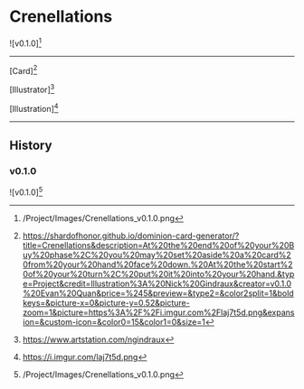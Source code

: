 # Crenellations

![v0.1.0][^v0.1.0]

---

[Card][^Card]

[Illustrator][^Illustrator]

[Illustration][^Illustration]

---

## History

### v0.1.0

![v0.1.0][^v0.1.0]

[^v0.1.0]: /Project/Images/Crenellations_v0.1.0.png
[^Card]: https://shardofhonor.github.io/dominion-card-generator/?title=Crenellations&description=At%20the%20end%20of%20your%20Buy%20phase%2C%20you%20may%20set%20aside%20a%20card%20from%20your%20hand%20face%20down.%20At%20the%20start%20of%20your%20turn%2C%20put%20it%20into%20your%20hand.&type=Project&credit=Illustration%3A%20Nick%20Gindraux&creator=v0.1.0%20Evan%20Quan&price=%245&preview=&type2=&color2split=1&boldkeys=&picture-x=0&picture-y=0.52&picture-zoom=1&picture=https%3A%2F%2Fi.imgur.com%2Flaj7t5d.png&expansion=&custom-icon=&color0=15&color1=0&size=1
[^Illustrator]: https://www.artstation.com/ngindraux
[^Illustration]: https://i.imgur.com/laj7t5d.png
